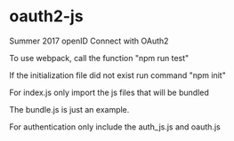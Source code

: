 # oauth2-js

Summer 2017 openID Connect with OAuth2

To use webpack, call the function "npm run test"

If the initialization file did not exist run command "npm init"

For index.js only import the js files that will be bundled

The bundle.js is just an example.

For authentication only include the auth_js.js and oauth.js 
